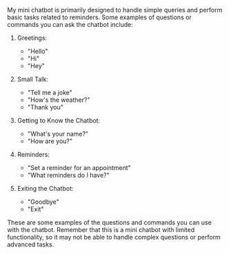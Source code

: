 My mini chatbot is primarily designed to handle simple queries and perform basic tasks related to reminders. Some examples of questions or commands you can ask the chatbot include:

1. Greetings:
   - "Hello"
   - "Hi"
   - "Hey"

2. Small Talk:
   - "Tell me a joke"
   - "How's the weather?"
   - "Thank you"

3. Getting to Know the Chatbot:
   - "What's your name?"
   - "How are you?"

4. Reminders:
   - "Set a reminder for an appointment"
   - "What reminders do I have?"

5. Exiting the Chatbot:
   - "Goodbye"
   - "Exit"

These are some examples of the questions and commands you can use with the chatbot. Remember that this is a mini chatbot with limited functionality, so it may not be able to handle complex questions or perform advanced tasks.  
